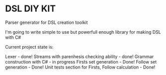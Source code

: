# DSL DIY KIT
Parser generator for DSL creation toolkit

I'm going to write simple to use but powerfull enough library for making DSL with C#

Current project state is:

Lexer - done!
Streams with parenhesis checking ability - done!
Grammar construction with C# - in progress
Firsts set generation - Done!
Follow set generation - Done!
Unit tests section for Firsts, Follow calculation - Done!
